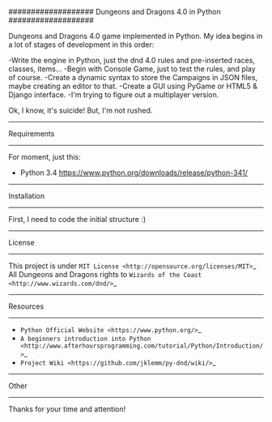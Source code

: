 ###################
Dungeons and Dragons 4.0 in Python
###################

Dungeons and Dragons 4.0 game implemented in Python.
My idea begins in a lot of stages of development in this order:

-Write the engine in Python, just the dnd 4.0 rules and pre-inserted races, classes, items...
-Begin with Console Game, just to test the rules, and play of course.
-Create a dynamic syntax to store the Campaigns in JSON files, maybe creating an editor to that.
-Create a GUI using PyGame or HTML5 & Django interface.
-I'm trying to figure out a multiplayer version.

Ok, I know, it's suicide! But, I'm not rushed.

*******************
Requirements
*******************

For moment, just this:
-  Python 3.4 <https://www.python.org/downloads/release/python-341/>

************
Installation
************

First, I need to code the initial structure :)

*******
License
*******

This project is under `MIT License <http://opensource.org/licenses/MIT>`_
All Dungeons and Dragons rights to `Wizards of the Coast <http://www.wizards.com/dnd/>`_

*********
Resources
*********

-  `Python Official Website <https://www.python.org/>`_
-  `A beginners introduction into Python <http://www.afterhoursprogramming.com/tutorial/Python/Introduction/>`_
-  `Project Wiki <https://github.com/jklemm/py-dnd/wiki/>`_

***************
Other
***************

Thanks for your time and attention!
